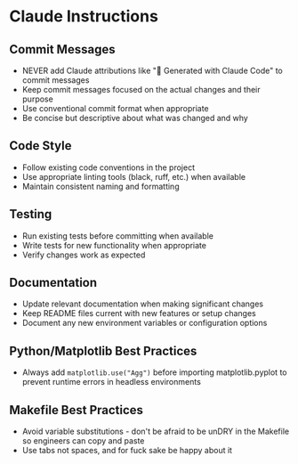 # Claude Instructions

## Commit Messages
- NEVER add Claude attributions like "🤖 Generated with Claude Code" to commit messages
- Keep commit messages focused on the actual changes and their purpose
- Use conventional commit format when appropriate
- Be concise but descriptive about what was changed and why

## Code Style
- Follow existing code conventions in the project
- Use appropriate linting tools (black, ruff, etc.) when available
- Maintain consistent naming and formatting

## Testing
- Run existing tests before committing when available
- Write tests for new functionality when appropriate
- Verify changes work as expected

## Documentation
- Update relevant documentation when making significant changes
- Keep README files current with new features or setup changes
- Document any new environment variables or configuration options

## Python/Matplotlib Best Practices
- Always add `matplotlib.use("Agg")` before importing matplotlib.pyplot to prevent runtime errors in headless environments

## Makefile Best Practices
- Avoid variable substitutions - don't be afraid to be unDRY in the Makefile so engineers can copy and paste
- Use tabs not spaces, and for fuck sake be happy about it
